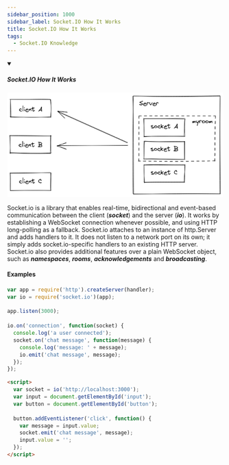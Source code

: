 ```yaml
---
sidebar_position: 1000
sidebar_label: Socket.IO How It Works
title: Socket.IO How It Works
tags:
  - Socket.IO Knowledge
---
```


<!-- https://brandfolder.com/workbench/extract-text-from-image -->
<!-- ![for root](/img/interviews/angular/forroot.png) -->

<details open>
<summary><h5>Socket.IO How It Works</h5></summary>

![Socket.IO How It Works](/img/interviews/socket.io/howitworks.png)

Socket.io is a library that enables real-time, bidirectional and event-based communication between the client (***socket***) and the server (***io***). It works by establishing a WebSocket connection whenever possible, and using HTTP long-polling as a fallback. Socket.io attaches to an instance of http.Server and adds handlers to it. It does not listen to a network port on its own; it simply adds socket.io-specific handlers to an existing HTTP server. Socket.io also provides additional features over a plain WebSocket object, such as ***namespaces***, ***rooms***, ***acknowledgements*** and ***broadcasting***.

#### Examples
```js title="server.js"
var app = require('http').createServer(handler);
var io = require('socket.io')(app);

app.listen(3000);

io.on('connection', function(socket) {
  console.log('a user connected');
  socket.on('chat message', function(message) {
    console.log('message: ' + message);
    io.emit('chat message', message);
  });
});


```

```html title="index.html"
<script>
  var socket = io('http://localhost:3000');
  var input = document.getElementById('input');
  var button = document.getElementById('button');

  button.addEventListener('click', function() {
    var message = input.value;
    socket.emit('chat message', message);
    input.value = '';
  });
</script>

```

</details>
